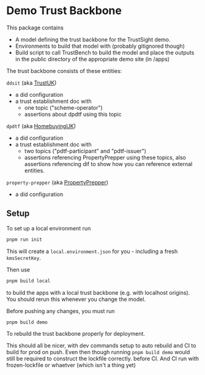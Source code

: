 # Demo Trust Backbone

This package contains 
 - A model defining the trust backbone for the TrustSight demo.
 - Environments to build that model with (probably gitignored though)
 - Build script to call TrustBench to build the model and place the outputs in the public directory 
of the appropriate demo site (in /apps)

The trust backbone consists of these entities:

`ddsit` (aka [TrustUK](../../apps/ddiatf/README.md))
- a did configuration
- a trust establishment doc with 
  - one topic ("scheme-operator")
  - assertions about dpdtf using this topic

`dpdtf` (aka [HomebuyingUK](../../apps/dpdtf/README.md))

- a did configuration
- a trust establishment doc with 
  - two topics ("pdtf-participant" and "pdtf-issuer")
  - assertions referencing PropertyPrepper using these topics, 
  also assertions referencing dif to show how you can reference external entities.

`property-prepper` (aka [PropertyPrepper](../../apps/property-prepper/README.md))
- a did configuration

## Setup

To set up a local environment run

```bash
pnpm run init
```

This will create a `local.environment.json` for you - including a fresh `kmsSecretKey`.

Then use 

```bash
pnpm build local
```

to build the apps with a local trust backbone (e.g. with localhost origins). 
You should rerun this whenever you change the model.

Before pushing any changes, you must run 

```bash
pnpm build demo
```

To rebuild the trust backbone properly for deployment. 

This should all be nicer, with dev commands setup to auto rebuild and CI to build for prod on push.
Even then though running `pnpm build demo` would still be required to construct the lockfile correctly. 
before CI. And CI run with frozen-lockfile or whaetver (which isn't a thing yet)
